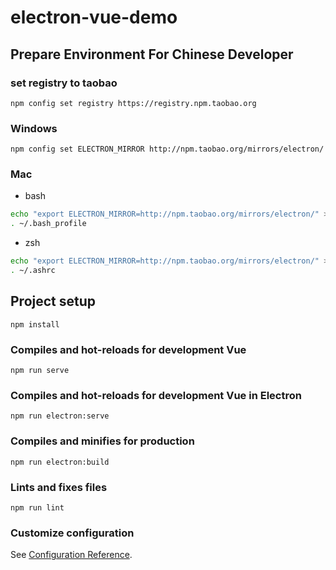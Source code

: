# electron-vue-demo

## Prepare Environment For Chinese Developer
### set registry to taobao
```
npm config set registry https://registry.npm.taobao.org
```

### Windows
```
npm config set ELECTRON_MIRROR http://npm.taobao.org/mirrors/electron/
```

### Mac

- bash
```bash
echo "export ELECTRON_MIRROR=http://npm.taobao.org/mirrors/electron/" >> ~/.bash_profile
. ~/.bash_profile
```

- zsh
```zsh
echo "export ELECTRON_MIRROR=http://npm.taobao.org/mirrors/electron/" >> ~/.zshrc
. ~/.ashrc
```


## Project setup
```
npm install
```

### Compiles and hot-reloads for development Vue
```
npm run serve
```

### Compiles and hot-reloads for development Vue in Electron
```
npm run electron:serve
```


### Compiles and minifies for production
```
npm run electron:build
```

### Lints and fixes files
```
npm run lint
```

### Customize configuration
See [Configuration Reference](https://cli.vuejs.org/config/).
